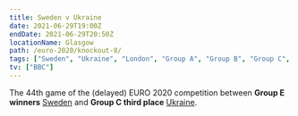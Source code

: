 ```yaml
---
title: Sweden v Ukraine
date: 2021-06-29T19:00Z
endDate: 2021-06-29T20:50Z
locationName: Glasgow
path: /euro-2020/knockout-8/
tags: ["Sweden", "Ukraine", "London", "Group A", "Group B", "Group C", "Group D", "Group E", "Knockout", "Group of 16", "EURO 2020"]
tv: ["BBC"]
---
```


The 44th game of the (delayed) EURO 2020 competition between **Group E winners** [Sweden](/sweden) and **Group C third place** [Ukraine](/ukraine).